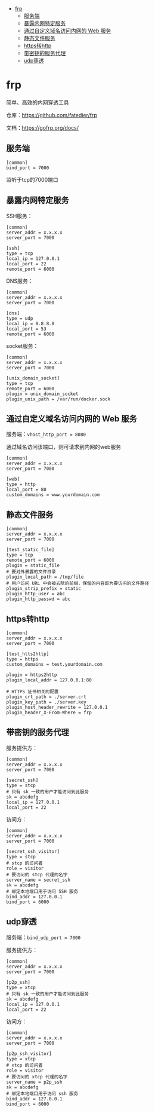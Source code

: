 <!--ts-->
* [frp](#frp)
   * [服务端](#服务端)
   * [暴露内网特定服务](#暴露内网特定服务)
   * [通过自定义域名访问内网的 Web 服务](#通过自定义域名访问内网的-web-服务)
   * [静态文件服务](#静态文件服务)
   * [https转http](#https转http)
   * [带密钥的服务代理](#带密钥的服务代理)
   * [udp穿透](#udp穿透)
<!--te-->

# frp

简单、高效的内网穿透工具

仓库：https://github.com/fatedier/frp

文档：https://gofrp.org/docs/

## 服务端

```
[common]
bind_port = 7000
```

监听于tcp的7000端口

## 暴露内网特定服务

SSH服务：

```
[common]
server_addr = x.x.x.x
server_port = 7000

[ssh]
type = tcp
local_ip = 127.0.0.1
local_port = 22
remote_port = 6000
```

DNS服务：

```
[common]
server_addr = x.x.x.x
server_port = 7000

[dns]
type = udp
local_ip = 8.8.8.8
local_port = 53
remote_port = 6000
```

socket服务：

```
[common]
server_addr = x.x.x.x
server_port = 7000

[unix_domain_socket]
type = tcp
remote_port = 6000
plugin = unix_domain_socket
plugin_unix_path = /var/run/docker.sock
```

## 通过自定义域名访问内网的 Web 服务

服务端：`vhost_http_port = 8080`

通过域名访问该端口，则可请求到内网的web服务

```
[common]
server_addr = x.x.x.x
server_port = 7000

[web]
type = http
local_port = 80
custom_domains = www.yourdomain.com
```

## 静态文件服务

```
[common]
server_addr = x.x.x.x
server_port = 7000

[test_static_file]
type = tcp
remote_port = 6000
plugin = static_file
# 要对外暴露的文件目录
plugin_local_path = /tmp/file
# 用户访问 URL 中会被去除的前缀，保留的内容即为要访问的文件路径
plugin_strip_prefix = static
plugin_http_user = abc
plugin_http_passwd = abc
```

## https转http

```
[common]
server_addr = x.x.x.x
server_port = 7000

[test_htts2http]
type = https
custom_domains = test.yourdomain.com

plugin = https2http
plugin_local_addr = 127.0.0.1:80

# HTTPS 证书相关的配置
plugin_crt_path = ./server.crt
plugin_key_path = ./server.key
plugin_host_header_rewrite = 127.0.0.1
plugin_header_X-From-Where = frp
```

## 带密钥的服务代理

服务提供方：

```
[common]
server_addr = x.x.x.x
server_port = 7000

[secret_ssh]
type = stcp
# 只有 sk 一致的用户才能访问到此服务
sk = abcdefg
local_ip = 127.0.0.1
local_port = 22
```

访问方：

```
[common]
server_addr = x.x.x.x
server_port = 7000

[secret_ssh_visitor]
type = stcp
# stcp 的访问者
role = visitor
# 要访问的 stcp 代理的名字
server_name = secret_ssh
sk = abcdefg
# 绑定本地端口用于访问 SSH 服务
bind_addr = 127.0.0.1
bind_port = 6000
```

## udp穿透

服务端：`bind_udp_port = 7000`

服务提供方：

```
[common]
server_addr = x.x.x.x
server_port = 7000

[p2p_ssh]
type = xtcp
# 只有 sk 一致的用户才能访问到此服务
sk = abcdefg
local_ip = 127.0.0.1
local_port = 22
```

访问方：

```
[common]
server_addr = x.x.x.x
server_port = 7000

[p2p_ssh_visitor]
type = xtcp
# xtcp 的访问者
role = visitor
# 要访问的 xtcp 代理的名字
server_name = p2p_ssh
sk = abcdefg
# 绑定本地端口用于访问 ssh 服务
bind_addr = 127.0.0.1
bind_port = 6000
```
